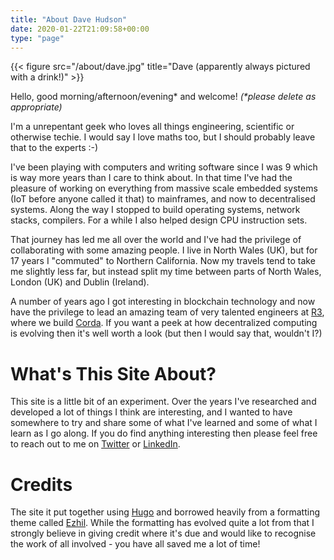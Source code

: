 ```yaml
---
title: "About Dave Hudson"
date: 2020-01-22T21:09:58+00:00
type: "page"
---
```

{{< figure src="/about/dave.jpg" title="Dave (apparently always pictured with a drink!)" >}}

Hello, good morning/afternoon/evening\* and welcome! _(\*please delete as appropriate)_

I'm a unrepentant geek who loves all things engineering, scientific or otherwise techie.  I would say I love maths
too, but I should probably leave that to the experts :-)

I've been playing with computers and writing software since I was 9 which is way more years than I care to think about.
In that time I've had the pleasure of working on everything from massive scale embedded systems (IoT before anyone called
it that) to mainframes, and now to decentralised systems.  Along the way I stopped to build operating systems,
network stacks, compilers.  For a while I also helped design CPU instruction sets.

That journey has led me all over the world and I've had the privilege of collaborating with some amazing people.  I live
in North Wales (UK), but for 17 years I "commuted" to Northern California.  Now my travels tend to take me slightly
less far, but instead split my time between parts of North Wales, London (UK) and Dublin (Ireland).

A number of years ago I got interesting in blockchain technology and now have the privilege to lead an amazing team of
very talented engineers at [R3](http://r3.com), where we build [Corda](http://corda.net).  If you want a peek at how
decentralized computing is evolving then it's well worth a look (but then I would say that, wouldn't I?)

# What's This Site About?

This site is a little bit of an experiment.  Over the years I've researched and developed a lot of things I think are
interesting, and I wanted to have somewhere to try and share some of what I've learned and some of what I learn as I go along.
If you do find anything interesting then please feel free to reach out to me on [Twitter](http://twitter.com/hashingitcom)
or [LinkedIn](http://linkedin.com/in/davejh/).

# Credits

The site it put together using [Hugo](http://gohugo.io) and borrowed heavily from a formatting theme called
[Ezhil](http://themes.gohugo.io/ezhil/).  While the formatting has evolved quite a lot from that I strongly
believe in giving credit where it's due and would like to recognise the work of all involved - you have all saved me
a lot of time!
